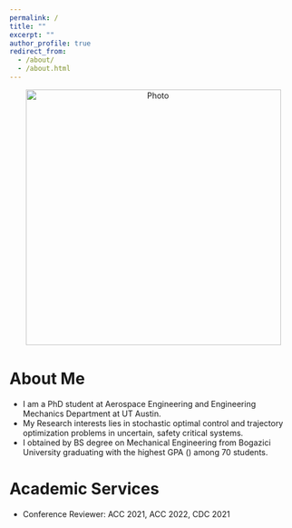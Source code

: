 ```yaml
---
permalink: /
title: ""
excerpt: ""
author_profile: true
redirect_from:
  - /about/
  - /about.html
---
```


<p align="center">
  <img src="https://isinmert.github.io/images/isin-picture.jpg?raw=true" alt="Photo" style="width: 450px;"/>
</p>

# About Me
* I am a PhD student at Aerospace Engineering and Engineering Mechanics Department at UT Austin.
* My Research interests lies in stochastic optimal control and trajectory optimization problems in uncertain, safety critical systems.
* I obtained by BS degree on Mechanical Engineering from Bogazici University graduating with the highest GPA () among 70 students.


# Academic Services
* Conference Reviewer: ACC 2021, ACC 2022, CDC 2021
